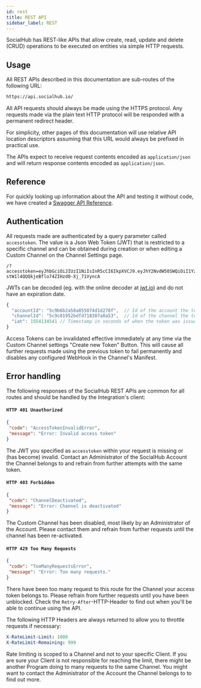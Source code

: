 ```yaml
---
id: rest
title: REST API
sidebar_label: REST
---
```


SocialHub has REST-like APIs that allow create, read, update and delete (CRUD) operations to be executed on entities via simple HTTP requests.

## Usage

All REST APIs described in this documentation are sub-routes of the following URL:

```bash
https://api.socialhub.io/
```

All API requests should always be made using the HTTPS protocol. Any requests made via the plain text HTTP protocol will be responded with a permanent redirect header.

For simplicity, other pages of this documentation will use relative API location descriptors assuming that this URL would always be prefixed in practical use.

The APIs expect to receive request contents encoded as `application/json` and will return response contents encoded as `application/json`.

## Reference

For quickly looking up information about the API and testing it without code, we have created a [Swagger API Reference](https://petstore.swagger.io/?url=https://raw.githubusercontent.com/socialhubio/socialhub-dev/master/swagger.yaml).

## Authentication

All requests made are authenticated by a query parameter called `accesstoken`. The value is a Json Web Token (JWT) that is restricted to a specific channel and can be obtained during creation or when editing a Custom Channel on the Channel Settings page.

```
/?accesstoken=eyJhbGciOiJIUzI1NiIsInR5cCI6IkpXVCJ9.eyJhY2NvdW50SWQiOiI1YzliNmIyYTU4YTg1NTA3NGQxZDI3OGYiLCJjaGFubmVsSWQiOiI1YzljMDE5NTJiZGZkNzE4MzA3YTBhNTMiLCJpYXQiOjE1NTQxMzQ1NDF9.mXomId0-stW1l4QQQkjeBflo74ZIHzd0-Xj_71VyncA
```

JWTs can be decoded (eg. with the online decoder at [jwt.io](https://jwt.io/)) and do not have an expiration date.

```javascript
{
  "accountId": "5c9b6b2a58a855074d1d278f",  // Id of the account the token belongs to
  "channelId": "5c9c01952bdfd718307a0a53",  // Id of the channel the token is restricted to
  "iat": 1554134541 // Timestamp in seconds of when the token was issued
}
```

Access Tokens can be invalidated effective immediately at any time via the Custom Channel settings "Create new Token" Button. This will cause all further requests made using the previous token to fail permanently and disables any configured WebHook in the Channel's Manifest.

## Error handling

The following responses of the SocialHub REST APIs are common for all routes and should be handled by the Integration's client:

#### `HTTP 401 Unauthorized`

```json
{
 "code": "AccessTokenInvalidError",
 "message": "Error: Invalid access token"
}
```

The JWT you specified as `accesstoken` within your request is missing or (has become) invalid. Contact an Administrator of the SocialHub Account the Channel belongs to and refrain from further attempts with the same token.

#### `HTTP 403 Forbidden`

```json
{
 "code": "ChannelDeactivated",
 "message": "Error: Channel is deactivated"
}
```

The Custom Channel has been disabled, most likely by an Administrator of the Account. Please contact them and refrain from further requests until the channel has been re-activated.

#### `HTTP 429 Too Many Requests`

```json
{
 "code": "TooManyRequestsError",
 "message": "Error: Too many requests."
}
```

There have been too many request to this route for the Channel your access token belongs to. Please refrain from further requests until you have been unblocked. Check the `Retry-After`-HTTP-Header to find out when you'll be able to continue using the API.

The following HTTP Headers are always returned to allow you to throttle requests if necessary:
```yaml
X-RateLimit-Limit: 1000
X-RateLimit-Remaining: 999
```

Rate limiting is scoped to a Channel and not to your specific Client. If you are sure your Client is not responsible for reaching the limit, there might be another Program doing to many requests to the same Channel. You might want to contact the Administrator of the Account the Channel belongs to to find out more.
